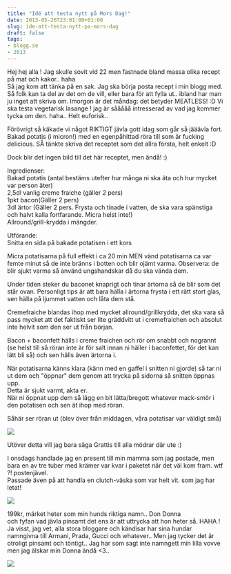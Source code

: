 ```yaml
---
title: "Idé att testa nytt på Mors Dag!"
date: 2013-05-26T23:01:00+01:00
slug: ide-att-testa-nytt-pa-mors-dag
draft: false
tags:
- blogg.se
- 2013
---
```

Hej hej alla ! Jag skulle sovit vid 22 men fastnade bland massa olika recept på mat och kakor.. haha  
Så jag kom att tänka på en sak. Jag ska börja posta recept i min blogg med. Så folk kan ta del av det om de vill, eller bara för att fylla ut.. ibland har man ju inget att skriva om. Imorgon är det måndag: det betyder MEATLESS! :D Vi ska testa vegetarisk lasange ! jag är sååååå intresserad av vad jag kommer tycka om den. haha.. Helt euforisk..  
  
Förövrigt så käkade vi något RIKTIGT jävla gott idag som går så jääävla fort.  
Bakad potatis (i micron!) med en egenpåhittad röra till som är fucking delicious. SÅ tänkte skriva det receptet som det allra första, helt enkelt :D  
  
Dock blir det ingen bild till det här receptet, men ändå! :)  
  
Ingredienser:  
Bakad potatis (antal bestäms utefter hur många ni ska äta och hur mycket var person äter)  
2,5dl vanlig creme fraiche (gäller 2 pers)  
1pkt bacon(Gäller 2 pers)  
3dl ärtor (Gäller 2 pers. Frysta och tinade i vatten, de ska vara spänstiga och halvt kalla fortfarande. Micra helst inte!)  
Allround/grill-krydda i mängder.  
  
Utförande:  
Snitta en sida på bakade potatisen i ett kors

Micra potatisarna på full effekt i ca 20 min MEN vänd potatisarna ca var femte minut så de inte bränns i botten och blir ojämt varma. Observera: de blir sjukt varma så använd ungshandskar då du ska vända dem.

Under tiden steker du baconet knaprigt och tinar ärtorna så de blir som det står ovan. Personligt tips är att bara hälla i ärtorna frysta i ett rätt stort glas, sen hälla på ljummet vatten och låta dem stå.

Cremefraiche blandas ihop med mycket allround/grillkrydda, det ska vara så pass mycket att det faktiskt ser lite gräddvitt ut i cremefraichen och absolut inte helvit som den ser ut från början.

  
Bacon + baconfett hälls i creme fraichen och rör om snabbt och nogrannt (se helst till så röran inte är för salt innan ni häller i baconfettet, för det kan lätt bli så) och sen hälls även ärtorna i.  
  
När potatisarna känns klara (känn med en gaffel i snitten ni gjorde) så tar ni ut dem och "öppnar" dem genom att trycka på sidorna så snitten öppnas upp.  
Detta är sjukt varmt, akta er.  
När ni öppnat upp dem så lägg en bit lätta/bregott whatever mack-smör i den potatisen och sen ät ihop med röran.  
  
Såhär ser röran ut (blev över från middagen, våra potatisar var väldigt små)  
  

![](/assets/images/blogg.se/dsc_0507_51a277429606ee792d359cb1.jpg)

  
  
  
Utöver detta vill jag bara säga Grattis till alla mödrar där ute :)  
  
I onsdags handlade jag en present till min mamma som jag postade, men bara en av tre tuber med krämer var kvar i paketet när det väl kom fram. wtf ?! postenjävel.  
Passade även på att handla en clutch-väska som var helt vit. som jag har letat!

![](/assets/images/blogg.se/clutc_51a277a7ddf2b36274ba7f52.jpg)

  
199kr, märket heter som min hunds riktiga namn.. Don Donna  
och fyfan vad jävla pinsamt det ens är att uttrycka att hon heter så. HAHA ! Ja visst, jag vet, alla stora bloggare och kändisar har sina hundar namngivna till Armani, Prada, Gucci och whatever.. Men jag tycker det är otroligt pinsamt och töntigt.. Jag har som sagt inte namngett min lilla vovve men jag älskar min Donna ändå <3..

![](/assets/images/blogg.se/hudddd_5192400c9606ee5da509fa15.jpg)
